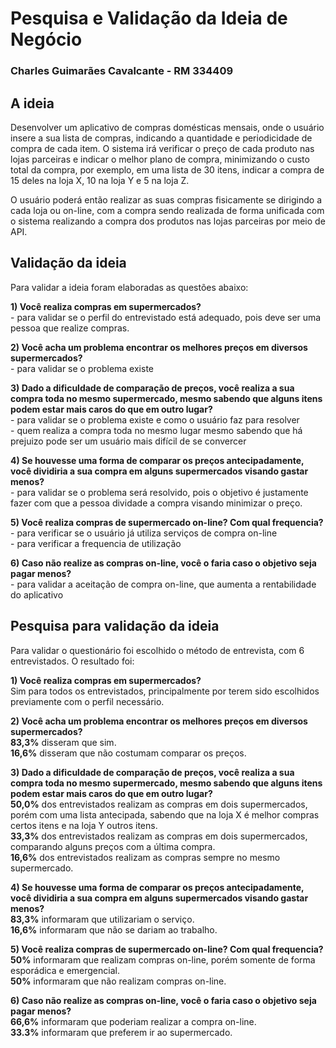# Pesquisa e Validação da Ideia de Negócio

### Charles Guimarães Cavalcante - RM 334409

## A ideia

Desenvolver um aplicativo de compras domésticas mensais, onde o usuário insere a sua lista de compras, indicando a quantidade e periodicidade de compra de cada item. O sistema irá verificar o preço de cada produto nas lojas parceiras e indicar o melhor plano de compra, minimizando o custo total da compra, por exemplo, em uma lista de 30 itens, indicar a compra de 15 deles na loja X, 10 na loja Y e 5 na loja Z. 

O usuário poderá então realizar as suas compras fisicamente se dirigindo a cada loja ou on-line, com a compra sendo realizada de forma unificada com o sistema realizando a compra dos produtos nas lojas parceiras por meio de API.

## Validação da ideia

Para validar a ideia foram elaboradas as questões abaixo:

**1) Você realiza compras em supermercados?**  
    - para validar se o perfil do entrevistado está adequado, pois deve ser uma pessoa que realize compras.

**2) Você acha um problema encontrar os melhores preços em diversos supermercados?**  
    - para validar se o problema existe

**3) Dado a dificuldade de comparação de preços, você realiza a sua compra toda no mesmo supermercado, mesmo sabendo que alguns itens podem estar mais caros do que em outro lugar?**  
    - para validar se o problema existe e como o usuário faz para resolver  
    - quem realiza a compra toda no mesmo lugar mesmo sabendo que há prejuizo pode ser um usuário mais difícil de se convercer

**4) Se houvesse uma forma de comparar os preços antecipadamente, você dividiria a sua compra em alguns supermercados visando gastar menos?**  
    - para validar se o problema será resolvido, pois o objetivo é justamente fazer com que a pessoa dividade a compra visando minimizar o preço.

**5) Você realiza compras de supermercado on-line? Com qual frequencia?**  
    - para verificar se o usuário já utiliza serviços de compra on-line  
    - para verificar a frequencia de utilização

**6) Caso não realize as compras on-line, você o faria caso o objetivo seja pagar menos?**  
    - para validar a aceitação de compra on-line, que aumenta a rentabilidade do aplicativo 

## Pesquisa para validação da ideia

Para validar o questionário foi escolhido o método de entrevista, com 6 entrevistados. O resultado foi:

**1) Você realiza compras em supermercados?**  
Sim para todos os entrevistados, principalmente por terem sido escolhidos previamente com o perfil necessário.

**2) Você acha um problema encontrar os melhores preços em diversos supermercados?**  
**83,3%** disseram que sim.  
**16,6%** disseram que não costumam comparar os preços.

**3) Dado a dificuldade de comparação de preços, você realiza a sua compra toda no mesmo supermercado, mesmo sabendo que alguns itens podem estar mais caros do que em outro lugar?**  
**50,0%** dos entrevistados realizam as compras em dois supermercados, porém com uma lista antecipada, sabendo que na loja X é melhor compras certos itens e na loja Y outros itens.  
**33,3%** dos entrevistados realizam as compras em dois supermercados, comparando alguns preços com a última compra.  
**16,6%** dos entrevistados realizam as compras sempre no mesmo supermercado.  

**4) Se houvesse uma forma de comparar os preços antecipadamente, você dividiria a sua compra em alguns supermercados visando gastar menos?**  
**83,3%** informaram que utilizariam o serviço.  
**16,6%** informaram que não se dariam ao trabalho.  

**5) Você realiza compras de supermercado on-line? Com qual frequencia?**  
**50%** informaram que realizam compras on-line, porém somente de forma esporádica e emergencial.  
**50%** informaram que não realizam compras on-line.

**6) Caso não realize as compras on-line, você o faria caso o objetivo seja pagar menos?**  
**66,6%** informaram que poderiam realizar a compra on-line.  
**33.3%** informaram que preferem ir ao supermercado.  